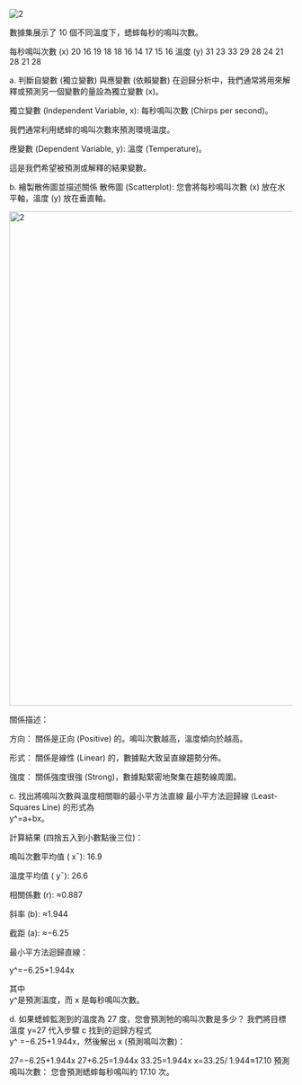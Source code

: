 



![2](https://github.com/user-attachments/assets/4882f964-cffc-494e-9cbe-3bdd228b227d)

數據集展示了 10 個不同溫度下，蟋蟀每秒的鳴叫次數。

每秒鳴叫次數 (x)	20	16	19	18	18	16	14	17	15	16
溫度 (y)	31	23	33	29	28	24	21	28	21	28


a. 判斷自變數 (獨立變數) 與應變數 (依賴變數)
在迴歸分析中，我們通常將用來解釋或預測另一個變數的量設為獨立變數 (x)。

獨立變數 (Independent Variable, x): 每秒鳴叫次數 (Chirps per second)。

我們通常利用蟋蟀的鳴叫次數來預測環境溫度。

應變數 (Dependent Variable, y): 溫度 (Temperature)。

這是我們希望被預測或解釋的結果變數。

b. 繪製散佈圖並描述關係
散佈圖 (Scatterplot): 您會將每秒鳴叫次數 (x) 放在水平軸，溫度 (y) 放在垂直軸。



<img width="1180" height="880" alt="2" src="https://github.com/user-attachments/assets/336bd5bd-b7f2-416a-a12c-677654908b76" />

關係描述：

方向： 關係是正向 (Positive) 的。鳴叫次數越高，溫度傾向於越高。

形式： 關係是線性 (Linear) 的，數據點大致呈直線趨勢分佈。

強度： 關係強度很強 (Strong)，數據點緊密地聚集在趨勢線周圍。

c. 找出將鳴叫次數與溫度相關聯的最小平方法直線
最小平方法迴歸線 (Least-Squares Line) 的形式為  
y^=a+bx。

計算結果 (四捨五入到小數點後三位)：

鳴叫次數平均值 ( xˉ): 16.9

溫度平均值 ( yˉ): 26.6

相關係數 (r): ≈0.887

斜率 (b): ≈1.944

截距 (a): ≈−6.25

最小平方法迴歸直線：

y^=−6.25+1.944x

其中  
y^是預測溫度，而 x 是每秒鳴叫次數。

d. 如果蟋蟀監測到的溫度為 27 度，您會預測牠的鳴叫次數是多少？
我們將目標溫度 y=27 代入步驟 c 找到的迴歸方程式  
y^ =−6.25+1.944x，然後解出 x (預測鳴叫次數)：

27=−6.25+1.944x
27+6.25=1.944x
33.25=1.944x
x=33.25/ 1.944≈17.10
預測鳴叫次數： 您會預測蟋蟀每秒鳴叫約 17.10 次。










